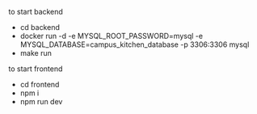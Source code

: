 to start backend
- cd backend
- docker run -d -e MYSQL_ROOT_PASSWORD=mysql -e MYSQL_DATABASE=campus_kitchen_database -p 3306:3306 mysql
- make run

to start frontend
- cd frontend
- npm i
- npm run dev
